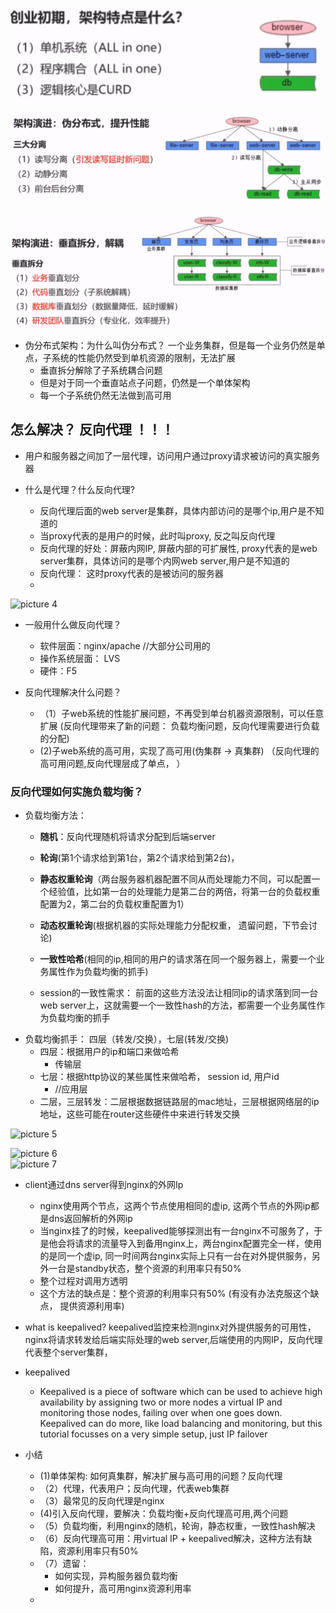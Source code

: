 ![20211119164236](https://raw.githubusercontent.com/corykingsf/hack-interview-handbook/main/image/20211119164236.png)

![20211119164252](https://raw.githubusercontent.com/corykingsf/hack-interview-handbook/main/image/20211119164252.png)

![20211119164307](https://raw.githubusercontent.com/corykingsf/hack-interview-handbook/main/image/20211119164307.png)




- 伪分布式架构：为什么叫伪分布式？ 一个业务集群，但是每一个业务仍然是单点，子系统的性能仍然受到单机资源的限制，无法扩展
   - 垂直拆分解除了子系统耦合问题
   - 但是对于同一个垂直站点子问题，仍然是一个单体架构
   - 每一个子系统仍然无法做到高可用



## 怎么解决？  反向代理 ！！！


- 用户和服务器之间加了一层代理，访问用户通过proxy请求被访问的真实服务器


- 什么是代理？什么反向代理?
  - 反向代理后面的web server是集群，具体内部访问的是哪个ip,用户是不知道的
   - 当proxy代表的是用户的时候，此时叫proxy, 反之叫反向代理
   - 反向代理的好处：屏蔽内网IP, 屏蔽内部的可扩展性, proxy代表的是web server集群，具体访问的是哪个内网web server,用户是不知道的
   - 反向代理： 这时proxy代表的是被访问的服务器
   - 
![picture 4](https://i.loli.net/2021/09/25/TALmuRbngcEy5G4.png)  


- 一般用什么做反向代理？
  - 软件层面：nginx/apache  //大部分公司用的
  - 操作系统层面： LVS
  - 硬件：F5

-  反向代理解决什么问题？
   - （1）子web系统的性能扩展问题，不再受到单台机器资源限制，可以任意扩展  (反向代理带来了新的问题：  负载均衡问题，反向代理需要进行负载的分配)
   - (2)子web系统的高可用，实现了高可用(伪集群 -> 真集群)  （反向代理的高可用问题,反向代理层成了单点， ）

### 反向代理如何实施负载均衡？
- 负载均衡方法：
  - **随机**：反向代理随机将请求分配到后端server
  - **轮询**(第1个请求给到第1台，第2个请求给到第2台)，
  - **静态权重轮询**（两台服务器机器配置不同从而处理能力不同，可以配置一个经验值，比如第一台的处理能力是第二台的两倍，将第一台的负载权重配置为2，第二台的负载权重配置为1）
  - **动态权重轮询**(根据机器的实际处理能力分配权重， 遗留问题，下节会讨论)

  - **一致性哈希**(相同的ip,相同的用户的请求落在同一个服务器上，需要一个业务属性作为负载均衡的抓手)
  - session的一致性需求： 前面的这些方法没法让相同ip的请求落到同一台web server上，这就需要一个一致性hash的方法，都需要一个业务属性作为负载均衡的抓手
- 负载均衡抓手： 四层（转发/交换），七层(转发/交换)
   - 四层：根据用户的ip和端口来做哈希 
      - 传输层
   - 七层：根据http协议的某些属性来做哈希， session id, 用户id   
     - //应用层
   -  二层，三层转发：二层根据数据链路层的mac地址，三层根据网络层的ip地址，这些可能在router这些硬件中来进行转发交换
   
![picture 5](https://i.loli.net/2021/09/25/osE5ybc1uvk3ziJ.png)  


  ![picture 6](https://i.loli.net/2021/09/25/pPa9w72kBxQNzgo.png)  
![picture 7](https://i.loli.net/2021/09/25/tmF2nKEylPRqkrN.png)  


- client通过dns server得到nginx的外网Ip
  - nginx使用两个节点，这两个节点使用相同的虚ip, 这两个节点的外网ip都是dns返回解析的外网ip
  - 当nginx挂了的时候，keepalived能够探测出有一台nginx不可服务了，于是他会将请求的流量导入到备用nginx上，两台nginx配置完全一样，使用的是同一个虚ip, 同一时间两台nginx实际上只有一台在对外提供服务，另外一台是standby状态，整个资源的利用率只有50%
  - 整个过程对调用方透明
  - 这个方法的缺点是：整个资源的利用率只有50% (有没有办法克服这个缺点， 提供资源利用率)

- what is keepalived?  keepalived监控来检测nginx对外提供服务的可用性，nginx将请求转发给后端实际处理的web server,后端使用的内网IP，反向代理代表整个server集群，
- keepalived
   - Keepalived is a piece of software which can be used to achieve high availability by assigning two or more nodes a virtual IP and monitoring those nodes, failing over when one goes down. Keepalived can do more, like load balancing and monitoring, but this tutorial focusses on a very simple setup, just IP failover

- 小结
  - (1)单体架构: 如何真集群，解决扩展与高可用的问题？反向代理
  - （2）代理，代表用户；反向代理，代表web集群
  - （3）最常见的反向代理是nginx
  - (4)引入反向代理，要解决：负载均衡+反向代理高可用,两个问题
  - （5）负载均衡，利用nginx的随机，轮询，静态权重，一致性hash解决
  - （6）反向代理高可用：用virtual IP + keepalived解决，这种方法有缺陷，资源利用率只有50%
  - （7）遗留：
      - 如何实现，异构服务器负载均衡
      - 如何提升，高可用nginx资源利用率
  - 




